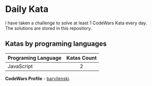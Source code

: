 # Daily Kata

I have taken a challenge to solve at least 1 CodeWars Kata every day.  
The solutions are stored in this repository.

## Katas by programing languages

| Programing Language | Katas Count |
| ------------------- | :---------: |
| JavaScript          |           2 |


**CodeWars Profile** - [barvilenski](https://www.codewars.com/users/vbarv24).
